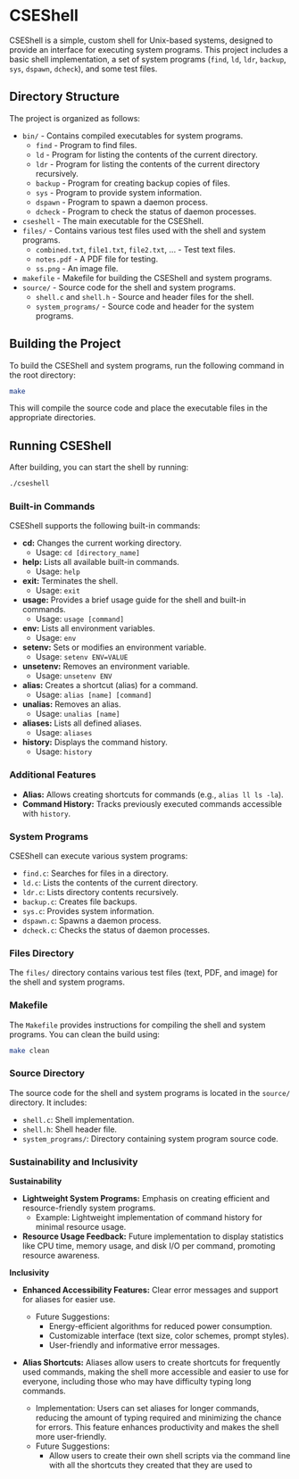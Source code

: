 # CSEShell

CSEShell is a simple, custom shell for Unix-based systems, designed to provide an interface for executing system programs. This project includes a basic shell implementation, a set of system programs (`find`, `ld`, `ldr`, `backup`, `sys`, `dspawn`, `dcheck`), and some test files.

## Directory Structure

The project is organized as follows:

- `bin/` - Contains compiled executables for system programs.
  - `find` - Program to find files.
  - `ld` - Program for listing the contents of the current directory.
  - `ldr` - Program for listing the contents of the current directory recursively.
  - `backup` - Program for creating backup copies of files.
  - `sys` - Program to provide system information.
  - `dspawn` - Program to spawn a daemon process.
  - `dcheck` - Program to check the status of daemon processes.
- `cseshell` - The main executable for the CSEShell.
- `files/` - Contains various test files used with the shell and system programs.
  - `combined.txt`, `file1.txt`, `file2.txt`, ... - Test text files.
  - `notes.pdf` - A PDF file for testing.
  - `ss.png` - An image file.
- `makefile` - Makefile for building the CSEShell and system programs.
- `source/` - Source code for the shell and system programs.
  - `shell.c` and `shell.h` - Source and header files for the shell.
  - `system_programs/` - Source code and header for the system programs.

## Building the Project

To build the CSEShell and system programs, run the following command in the root directory:

```bash
make
```

This will compile the source code and place the executable files in the appropriate directories.

## Running CSEShell

After building, you can start the shell by running:

```bash
./cseshell
```

### Built-in Commands

CSEShell supports the following built-in commands:

* **cd:** Changes the current working directory.
    * Usage: `cd [directory_name]`
* **help:** Lists all available built-in commands.
    * Usage: `help`
* **exit:** Terminates the shell.
    * Usage: `exit`
* **usage:** Provides a brief usage guide for the shell and built-in commands.
    * Usage: `usage [command]`
* **env:** Lists all environment variables.
    * Usage: `env`
* **setenv:** Sets or modifies an environment variable.
    * Usage: `setenv ENV=VALUE`
* **unsetenv:** Removes an environment variable.
    * Usage: `unsetenv ENV`
* **alias:** Creates a shortcut (alias) for a command.
    * Usage: `alias [name] [command]`
* **unalias:** Removes an alias.
    * Usage: `unalias [name]`
* **aliases:** Lists all defined aliases.
    * Usage: `aliases`
* **history:** Displays the command history.
    * Usage: `history`

### Additional Features

* **Alias:** Allows creating shortcuts for commands (e.g., `alias ll ls -la`).
* **Command History:** Tracks previously executed commands accessible with `history`.

### System Programs

CSEShell can execute various system programs:

* `find.c`: Searches for files in a directory.
* `ld.c`: Lists the contents of the current directory.
* `ldr.c`: Lists directory contents recursively.
* `backup.c`: Creates file backups.
* `sys.c`: Provides system information.
* `dspawn.c`: Spawns a daemon process.
* `dcheck.c`: Checks the status of daemon processes.

### Files Directory

The `files/` directory contains various test files (text, PDF, and image) for the shell and system programs.

### Makefile

The `Makefile` provides instructions for compiling the shell and system programs. You can clean the build using:

```bash
make clean
```

### Source Directory

The source code for the shell and system programs is located in the `source/` directory. It includes:

* `shell.c`: Shell implementation.
* `shell.h`: Shell header file.
* `system_programs/`: Directory containing system program source code.

### Sustainability and Inclusivity

**Sustainability**

* **Lightweight System Programs:** Emphasis on creating efficient and resource-friendly system programs.
    * Example: Lightweight implementation of command history for minimal resource usage.
* **Resource Usage Feedback:** Future implementation to display statistics like CPU time, memory usage, and disk I/O per command, promoting resource awareness.

**Inclusivity**

* **Enhanced Accessibility Features:** Clear error messages and support for aliases for easier use.
    * Future Suggestions:
        * Energy-efficient algorithms for reduced power consumption.
        * Customizable interface (text size, color schemes, prompt styles).
        * User-friendly and informative error messages.
     
* **Alias Shortcuts:** Aliases allow users to create shortcuts for frequently used commands, making the shell more accessible and easier to use for everyone, including those who may have difficulty typing long commands.
    * Implementation: Users can set aliases for longer commands, reducing the amount of typing required and minimizing the chance for errors. This feature enhances productivity and makes the shell more user-friendly.
    * Future Suggestions:
        * Allow users to create their own shell scripts via the command line with all the shortcuts they created that they are used to 
